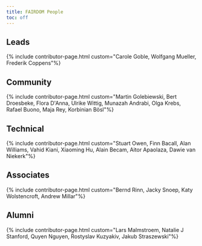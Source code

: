 ```yaml
---
title: FAIRDOM People
toc: off
---
```



## Leads

{% include contributor-page.html custom="Carole Goble, Wolfgang Mueller, Frederik Coppens"%}

## Community

{% include contributor-page.html custom="Martin Golebiewski, Bert Droesbeke, Flora D'Anna, Ulrike Wittig, Munazah Andrabi, Olga Krebs, Rafael Buono, Maja Rey, Korbinian Bösl"%}

## Technical
{% include contributor-page.html custom="Stuart Owen, Finn Bacall, Alan Williams, Vahid Kiani, Xiaoming Hu, Alain Becam, Aitor Apaolaza, Dawie van Niekerk"%}

## Associates
{% include contributor-page.html custom="Bernd Rinn, Jacky Snoep, Katy Wolstencroft, Andrew Millar"%}

## Alumni 
{% include contributor-page.html custom="Lars Malmstroem, Natalie J Stanford, Quyen Nguyen, Rostyslav Kuzyakiv, Jakub Straszewski"%}
